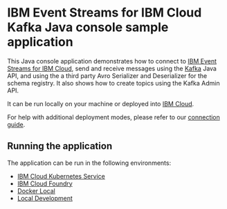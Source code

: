 # IBM Event Streams for IBM Cloud Kafka Java console sample application
This Java console application demonstrates how to connect to [IBM Event Streams for IBM Cloud](https://cloud.ibm.com/docs/services/EventStreams?topic=eventstreams-getting_started), send and receive messages using the [Kafka](https://kafka.apache.org) Java API, and using the a third party Avro Serializer and Deserializer for the schema registry. It also shows how to create topics using the Kafka Admin API.

It can be run locally on your machine or deployed into [IBM Cloud](https://cloud.ibm.com/).

For help with additional deployment modes, please refer to our [connection guide](https://cloud.ibm.com/docs/services/EventStreams?topic=eventstreams-connecting#connecting).

## Running the application

The application can be run in the following environments:

* [IBM Cloud Kubernetes Service](./docs/Kubernetes_Service.md) 
* [IBM Cloud Foundry](./docs/Cloud_Foundry.md)
* [Docker Local](./docs/Docker_Local.md)
* [Local Development](./docs/Local.md)

